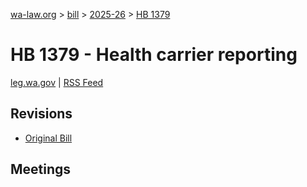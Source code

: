 [wa-law.org](/) > [bill](/bill/) > [2025-26](/bill/2025-26/) > [HB 1379](/bill/2025-26/hb/1379/)

# HB 1379 - Health carrier reporting
[leg.wa.gov](https://app.leg.wa.gov/billsummary?BillNumber=1379&Year=2025&Initiative=false) | [RSS Feed](./rss.xml)

## Revisions
* [Original Bill](1/)

## Meetings